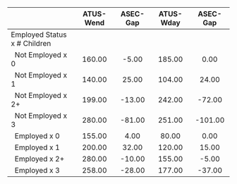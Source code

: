 
|                      |    ATUS-Wend |     ASEC-Gap |    ATUS-Wday |     ASEC-Gap |
| -------------------- | :----------: | :----------: | :----------: | :----------: |
| Employed Status x # Children |              |              |              |              |
| &nbsp;&nbsp;Not Employed x 0 |       160.00 |        -5.00 |       185.00 |         0.00 |
| &nbsp;&nbsp;Not Employed x 1 |       140.00 |        25.00 |       104.00 |        24.00 |
| &nbsp;&nbsp;Not Employed x 2+ |       199.00 |       -13.00 |       242.00 |       -72.00 |
| &nbsp;&nbsp;Not Employed x 3 |       280.00 |       -81.00 |       251.00 |      -101.00 |
| &nbsp;&nbsp;Employed x 0 |       155.00 |         4.00 |        80.00 |         0.00 |
| &nbsp;&nbsp;Employed x 1 |       200.00 |        32.00 |       120.00 |        15.00 |
| &nbsp;&nbsp;Employed x 2+ |       280.00 |       -10.00 |       155.00 |        -5.00 |
| &nbsp;&nbsp;Employed x 3 |       258.00 |       -28.00 |       177.00 |       -37.00 |


